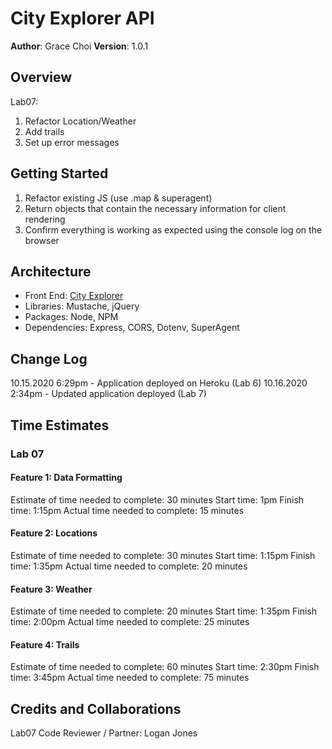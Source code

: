 # City Explorer API

**Author**: Grace Choi
**Version**: 1.0.1
<!-- (increment the patch/fix version number if you make more commits past your first submission) -->

## Overview
Lab07: 
1. Refactor Location/Weather
2. Add trails
3. Set up error messages

## Getting Started
1. Refactor existing JS (use .map & superagent)
3. Return objects that contain the necessary information for client rendering
4. Confirm everything is working as expected using the console log on the browser

## Architecture
- Front End: [City Explorer](https://codefellows.github.io/code-301-guide/curriculum/city-explorer-app/front-end/)
- Libraries: Mustache, jQuery
- Packages: Node, NPM
- Dependencies: Express, CORS, Dotenv, SuperAgent

## Change Log
10.15.2020 6:29pm - Application deployed on Heroku (Lab 6)
10.16.2020 2:34pm - Updated application deployed (Lab 7)

## Time Estimates
### Lab 07
#### Feature 1: Data Formatting
Estimate of time needed to complete: 30 minutes
Start time: 1pm
Finish time: 1:15pm
Actual time needed to complete: 15 minutes
#### Feature 2: Locations
Estimate of time needed to complete: 30 minutes
Start time: 1:15pm
Finish time: 1:35pm
Actual time needed to complete: 20 minutes
#### Feature 3: Weather
Estimate of time needed to complete: 20 minutes
Start time: 1:35pm
Finish time: 2:00pm
Actual time needed to complete: 25 minutes
#### Feature 4: Trails
Estimate of time needed to complete: 60 minutes
Start time: 2:30pm
Finish time: 3:45pm
Actual time needed to complete: 75 minutes

## Credits and Collaborations
Lab07 Code Reviewer / Partner: Logan Jones

